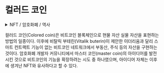 # 컬러드 코인

<details>

<summary>NFT / 암호화폐 / 역사</summary>



</details>

컬러드 코인(Colored coin)은 비트코인 블록체인으로 현물 자산 실물 자산을 표현하는 방법의 일종이다. 이후에 비탈릭 부테린(Vitalik buterin)이 제안한 이더리움과 달리 스마트 컨트랙트 기능이 없는 비트코인 네트워크에서 부동산, 주식 등의 자산을 구현하는 것이다. 암호화폐 개발자 커뮤니티에서 마스터 코인(master coin)의 아이디어를 발전시킨 것으로 비트코인의 기능을 확장하려는 시도 중 하나였으며, 아이디어 자체는 이후에 생겨난 NFT와 유사하다고 할 수 있다.
